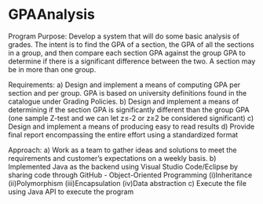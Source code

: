 # GPAAnalysis

Program Purpose:
Develop a system that will do some basic analysis of grades. The intent is to find the GPA of a section, the GPA of all the sections in a group, and then compare each section GPA against the group GPA to determine if there is a significant difference between the two. A section may be in more than one group.

Requirements:
a) Design and implement a means of computing GPA per section and per group. GPA is based on university definitions found in the catalogue under Grading Policies.
b) Design and implement a means of determining if the section GPA is significantly different than the group GPA (one sample Z-test and we can let z≤-2 or z≥2 be considered significant)
c) Design and implement a means of producing easy to read results
d) Provide final report encompassing the entire effort using a standardized format

Approach:
a) Work as a team to gather ideas and solutions to meet the requirements and customer’s expectations on a weekly basis.
b) Implemented Java as the backend using Visual Studio Code/Eclipse by sharing code through GitHub
    - Object-Oriented Programming
        (i)Inheritance
        (ii)Polymorphism
        (iii)Encapsulation
        (iv)Data abstraction
c) Execute the file using Java API to execute the program 
